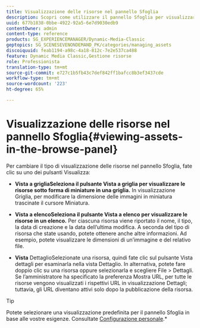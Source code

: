 ```yaml
---
title: Visualizzazione delle risorse nel pannello Sfoglia
description: Scopri come utilizzare il pannello Sfoglia per visualizzare le risorse.
uuid: 677b1838-0bbe-4922-92a5-6e7d9030edb9
contentOwner: admin
content-type: reference
products: SG_EXPERIENCEMANAGER/Dynamic-Media-Classic
geptopics: SG_SCENESEVENONDEMAND_PK/categories/managing_assets
discoiquuid: feab1194-a98c-4a18-812c-7e2e537ca488
feature: Dynamic Media Classic,Gestione risorse
role: Professionista
translation-type: tm+mt
source-git-commit: e727c1b5fb43c7def842ff1bafcc8b3ef3437cde
workflow-type: tm+mt
source-wordcount: '223'
ht-degree: 65%

---
```



# Visualizzazione delle risorse nel pannello Sfoglia{#viewing-assets-in-the-browse-panel}

Per cambiare il tipo di visualizzazione delle risorse nel pannello Sfoglia, fate clic su uno dei pulsanti Visualizza:

* **Vista a grigliaSeleziona il pulsante Vista a griglia per visualizzare le risorse sotto forma di miniature in una griglia.**
In visualizzazione Griglia, per modificare la dimensione delle immagini in miniatura trascinate il cursore Miniatura.

* **Vista a elencoSeleziona il pulsante Vista a elenco per visualizzare le risorse in un elenco.**
Per ciascuna risorsa viene riportato il nome, il tipo, la data di creazione e la data dell’ultima modifica. A seconda del tipo di risorsa che state usando, potete ottenere anche altre informazioni. Ad esempio, potete visualizzare le dimensioni di un’immagine e del relativo file.

* **Vista**
DettaglioSelezionate una risorsa, quindi fate clic sul pulsante Vista dettagli per esaminarla nella vista Dettaglio. In alternativa, potete fare doppio clic su una risorsa oppure selezionarla e scegliere File > Dettagli. Se l’amministratore ha specificato la preferenza Mostra URL, per tutte le risorse vengono visualizzati i rispettivi URL in visualizzazione Dettagli; tuttavia, gli URL diventano attivi solo dopo la pubblicazione della risorsa.

>[!TIP]
>
>Potete selezionare una visualizzazione predefinita per il pannello Sfoglia in base alle vostre esigenze. Consultate [Configurazione personale](personal-setup.md#personal_setup).*

